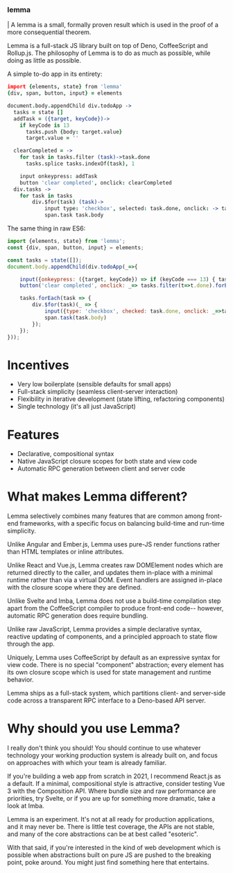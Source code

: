 ### **lemma**

 | A lemma is a small, formally proven result which is used in the proof of a more consequential theorem.

Lemma is a full-stack JS library built on top of Deno, CoffeeScript and Rollup.js. The philosophy of Lemma is to do as much as possible, while doing as little as possible.

A simple to-do app in its entirety:

```coffeescript
import {elements, state} from 'lemma'
{div, span, button, input} = elements

document.body.appendChild div.todoApp ->
  tasks = state []
  addTask = ({target, keyCode})->
    if keyCode is 13
      tasks.push {body: target.value}
      target.value = ''

  clearCompleted = ->
    for task in tasks.filter (task)->task.done
      tasks.splice tasks.indexOf(task), 1

	input onkeypress: addTask
	button 'clear completed', onclick: clearCompleted
  div.tasks ->
  	for task in tasks
  		div.$for(task) (task)->
  			input type: 'checkbox', selected: task.done, onclick: -> task.done = not task.done
  			span.task task.body
```

The same thing in raw ES6:

```javascript
import {elements, state} from 'lemma';
const {div, span, button, input} = elements;

const tasks = state([]);
document.body.appendChild(div.todoApp(_=>{

	input({onkeypress: ({target, keyCode}) => if (keyCode === 13) { tasks.push({body: value}); target.value = '';}});
	button('clear completed', onclick: _=> tasks.filter(t=>t.done).forEach((task)=>tasks.splice(tasks.indexOf(task), 1)));

	tasks.forEach(task => {
		div.$for(task)(_ => {
			input({type: 'checkbox', checked: task.done, onclick: _=>task.checked = !task.checked});
			span.task(task.body)
		});
	});
}));
```

# Incentives

- Very low boilerplate (sensible defaults for small apps)
- Full-stack simplicity (seamless client-server interaction)
- Flexibility in iterative development (state lifting, refactoring components)
- Single technology (it's all just JavaScript)

# Features

- Declarative, compositional syntax
- Native JavaScript closure scopes for both state and view code
- Automatic RPC generation between client and server code

# What makes Lemma different?

Lemma selectively combines many features that are common among front-end frameworks, with a specific focus on balancing build-time and run-time simplicity.

Unlike Angular and Ember.js, Lemma uses pure-JS render functions rather than HTML templates or inline attributes.

Unlike React and Vue.js, Lemma creates raw DOMElement nodes which are returned directly to the caller, and updates them in-place with a minimal runtime rather than via a virtual DOM. Event handlers are assigned in-place with the closure scope where they are defined.

Unlike Svelte and Imba, Lemma does not use a build-time compilation step apart from the CoffeeScript compiler to produce front-end code-- however, automatic RPC generation does require bundling.

Unlike raw JavaScript, Lemma provides a simple declarative syntax, reactive updating of components, and a principled approach to state flow through the app.

Uniquely, Lemma uses CoffeeScript by default as an expressive syntax for view code. There is no special "component" abstraction; every element has its own closure scope which is used for state management and runtime behavior.

Lemma ships as a full-stack system, which partitions client- and server-side code across a transparent RPC interface to a Deno-based API server.

# Why should you use Lemma?

I really don't think you should! You should continue to use whatever technology your working production system is already built on, and focus on approaches with which your team is already familiar.

If you're building a web app from scratch in 2021, I recommend React.js as a default. If a minimal, compositional style is attractive, consider testing Vue 3 with the Composition API. Where bundle size and raw performance are priorities, try Svelte, or if you are up for something more dramatic, take a look at Imba.

Lemma is an experiment. It's not at all ready for production applications, and it may never be. There is little test coverage, the APIs are not stable, and many of the core abstractions can be at best called "esoteric".

With that said, if you're interested in the kind of web development which is possible when abstractions built on pure JS are pushed to the breaking point, poke around. You might just find something here that entertains.
